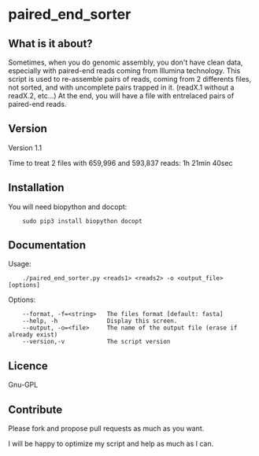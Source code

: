 # paired_end_sorter
## What is it about?
Sometimes, when you do genomic assembly, you don't have clean data, especially with paired-end reads coming from 
Illumina technology. This script is used to re-assemble pairs of reads, coming from 2 differents files, not sorted, and 
with uncomplete pairs trapped in it. (readX.1 without a readX.2, etc...)
At the end, you will have a file with entrelaced pairs of paired-end reads.

## Version
Version 1.1

Time to treat 2 files with 659,996 and 593,837 reads: 1h 21min 40sec

## Installation
You will need biopython and docopt:

        sudo pip3 install biopython docopt

## Documentation
Usage:

        ./paired_end_sorter.py <reads1> <reads2> -o <output_file> [options]

Options:

        --format, -f=<string>   The files format [default: fasta]
        --help, -h              Display this screen.
        --output, -o=<file>     The name of the output file (erase if already exist)
        --version,-v            The script version

## Licence
Gnu-GPL

## Contribute
Please fork and propose pull requests as much as you want.

I will be happy to optimize my script and help as much as I can.

